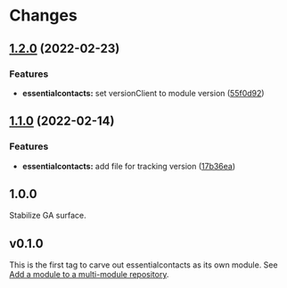 # Changes

## [1.2.0](https://github.com/googleapis/google-cloud-go/compare/essentialcontacts/v1.1.0...essentialcontacts/v1.2.0) (2022-02-23)


### Features

* **essentialcontacts:** set versionClient to module version ([55f0d92](https://github.com/googleapis/google-cloud-go/commit/55f0d92bf112f14b024b4ab0076c9875a17423c9))

## [1.1.0](https://github.com/googleapis/google-cloud-go/compare/essentialcontacts/v1.0.0...essentialcontacts/v1.1.0) (2022-02-14)


### Features

* **essentialcontacts:** add file for tracking version ([17b36ea](https://github.com/googleapis/google-cloud-go/commit/17b36ead42a96b1a01105122074e65164357519e))

## 1.0.0

Stabilize GA surface.

## v0.1.0

This is the first tag to carve out essentialcontacts as its own module. See
[Add a module to a multi-module repository](https://github.com/golang/go/wiki/Modules#is-it-possible-to-add-a-module-to-a-multi-module-repository).
